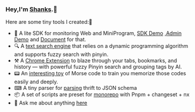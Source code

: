 ### Hey,I'm [Shanks](https://cjinhuo.github.io/).👋

Here are some tiny tools I created:🎉

- 🎉 A lite SDK for monitoring Web and MiniProgram, [SDK Demo](https://mitojs.github.io/react-sdk-demo/#/page-one) ,[Admin Demo](https://mitojs.github.io/mito-admin-demo/#/errors/2/info) and [Document](https://mitojs.github.io/mito-doc/#/sdk/guide/introduction) for that.
- 🔍 A [text search engine](https://github.com/cjinhuo/text-search-engine) that relies on a dynamic programming algorithm and supports fuzzy search with pinyin.
- ⚒️ A [Chrome Extension](https://chrome.google.com/webstore/detail/fjgablnemienkegdnbihhemebmmonihg) to blaze through your tabs, bookmarks, and history — with powerful fuzzy Pinyin search and grouping tags by AI.
- 📟 An [interesting toy](https://cjinhuo.github.io/morse/) of Morse code to train you memorize those codes easily and deeply.
- ⌨ A tiny parser for [parsing](https://cjinhuo.github.io/thrift-to-json-schema/) thrift to JSON schema
- 📦 A set of scripts are preset for [monorepo](https://github.com/cjinhuo/mono-sdk-boilerplate) with Pnpm + changeset + nx
- 💬 Ask me about anything [here](https://github.com/cjinhuo/cjinhuo/issues)
